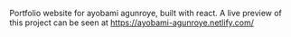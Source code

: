 Portfolio website for ayobami agunroye, built with react.
A live preview of this project can be seen at https://ayobami-agunroye.netlify.com/ 
